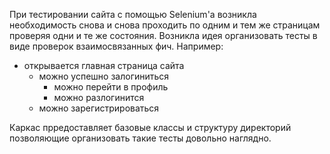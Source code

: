 При тестировании сайта с помощью Selenium'а возникла необходимость
снова и снова проходить по одним и тем же страницам проверяя одни и те же состояния.
Возникла идея организовать тесты в виде проверок взаимосвязанных фич. Например:
 - открывается главная страница сайта
 	- можно успешно залогиниться
 		- можно перейти в профиль
 		- можно разлогинится
 	- можно зарегистрироваться

 Каркас прредоставляет базовые классы и структуру директорий позволяющие организовать такие тесты довольно наглядно.